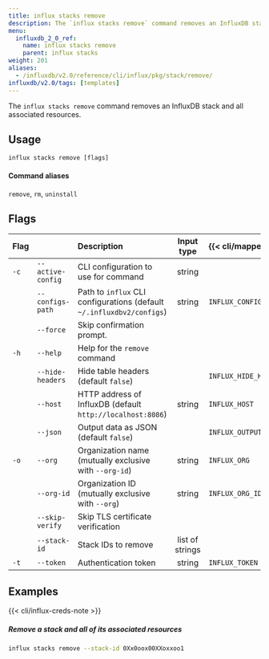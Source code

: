 ```yaml
---
title: influx stacks remove
description: The `influx stacks remove` command removes an InfluxDB stack and all associated resources.
menu:
  influxdb_2_0_ref:
    name: influx stacks remove
    parent: influx stacks
weight: 201
aliases:
  - /influxdb/v2.0/reference/cli/influx/pkg/stack/remove/
influxdb/v2.0/tags: [templates]
---
```


The `influx stacks remove` command removes an InfluxDB stack and all associated resources.

## Usage
```
influx stacks remove [flags]
```

#### Command aliases
`remove`, `rm`, `uninstall`

## Flags
| Flag |                   | Description                                                           | Input type      | {{< cli/mapped >}}    |
|:---- |:---               |:-----------                                                           |:----------:     |:------------------    |
| `-c` | `--active-config` | CLI configuration to use for command                                  | string          |                       |
|      | `--configs-path`  | Path to `influx` CLI configurations (default `~/.influxdbv2/configs`) | string          |`INFLUX_CONFIGS_PATH`  |
|      | `--force`         | Skip confirmation prompt.                                             |                 |                       |
| `-h` | `--help`          | Help for the `remove` command                                         |                 |                       |
|      | `--hide-headers`  | Hide table headers (default `false`)                                  |                 | `INFLUX_HIDE_HEADERS` |
|      | `--host`          | HTTP address of InfluxDB (default `http://localhost:8086`)            | string          | `INFLUX_HOST`         |
|      | `--json`          | Output data as JSON (default `false`)                                 |                 | `INFLUX_OUTPUT_JSON`  |
| `-o` | `--org`           | Organization name (mutually exclusive with `--org-id`)                | string          | `INFLUX_ORG`          |
|      | `--org-id`        | Organization ID (mutually exclusive with `--org`)                     | string          | `INFLUX_ORG_ID`       |
|      | `--skip-verify`   | Skip TLS certificate verification                                     |                 |                       |
|      | `--stack-id`      | Stack IDs to remove                                                   | list of strings |                       |
| `-t` | `--token`         | Authentication token                                                  | string          | `INFLUX_TOKEN`        |

## Examples

{{< cli/influx-creds-note >}}

##### Remove a stack and all of its associated resources
```sh
influx stacks remove --stack-id 0Xx0oox00XXoxxoo1
```